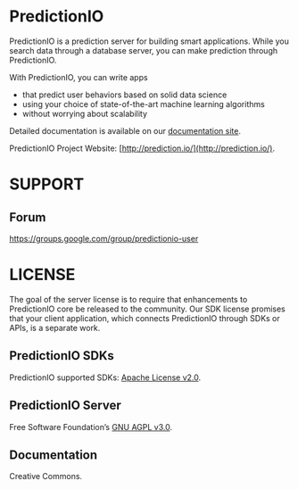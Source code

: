 PredictionIO
============

PredictionIO is a prediction server for building smart applications. While you search data through a database server, you can make prediction through PredictionIO.

With PredictionIO, you can write apps
* that predict user behaviors based on solid data science
*	using your choice of state-of-the-art machine learning algorithms
*	without worrying about scalability

Detailed documentation is available on our [documentation site](http://docs.prediction.io).

PredictionIO Project Website: [http://prediction.io/](http://prediction.io/).

SUPPORT
===========

Forum
-----

https://groups.google.com/group/predictionio-user


LICENSE
=======

The goal of the server license is to require that enhancements to PredictionIO core be released to the community. Our SDK license promises that your client application, which connects PredictionIO through SDKs or APIs, is a separate work.

PredictionIO SDKs
-----------------

PredictionIO supported SDKs: [Apache License v2.0](http://www.apache.org/licenses/LICENSE-2.0).

PredictionIO Server
-------------------
Free Software Foundation’s [GNU AGPL v3.0](http://www.gnu.org/licenses/agpl-3.0.html).

Documentation
-------------

Creative Commons.

